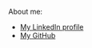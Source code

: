 About me:
* [My LinkedIn profile](https://www.linkedin.com/in/scott-mcguire-2a7081b)
* [My GitHub](https://github.com/abstractionlair)

